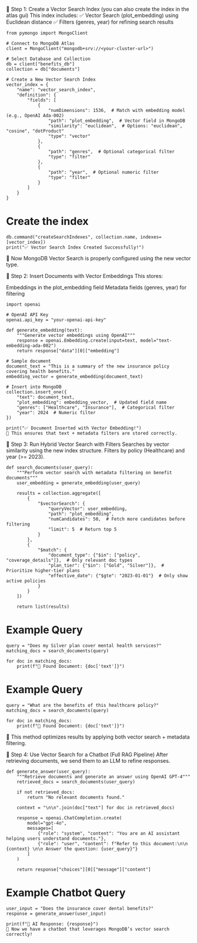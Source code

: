 📌 Step 1: Create a Vector Search Index (you can also create the index in the atlas gui)
This index includes: ✅ Vector Search (plot_embedding) using Euclidean distance
✅ Filters (genres, year) for refining search results
```
from pymongo import MongoClient

# Connect to MongoDB Atlas
client = MongoClient("mongodb+srv://<your-cluster-url>")

# Select Database and Collection
db = client["benefits_db"]
collection = db["documents"]

# Create a New Vector Search Index
vector_index = {
    "name": "vector_search_index",
    "definition": {
        "fields": [
            {
                "numDimensions": 1536,  # Match with embedding model (e.g., OpenAI Ada-002)
                "path": "plot_embedding",  # Vector field in MongoDB
                "similarity": "euclidean",  # Options: "euclidean", "cosine", "dotProduct"
                "type": "vector"
            },
            {
                "path": "genres",  # Optional categorical filter
                "type": "filter"
            },
            {
                "path": "year",  # Optional numeric filter
                "type": "filter"
            }
        ]
    }
}
```
# Create the index
```
db.command("createSearchIndexes", collection.name, indexes=[vector_index])
print("✅ Vector Search Index Created Successfully!")
```
🔹 Now MongoDB Vector Search is properly configured using the new vector type.

📌 Step 2: Insert Documents with Vector Embeddings
This stores:

Embeddings in the plot_embedding field
Metadata fields (genres, year) for filtering
```
import openai

# OpenAI API Key
openai.api_key = "your-openai-api-key"

def generate_embedding(text):
    """Generate vector embeddings using OpenAI"""
    response = openai.Embedding.create(input=text, model="text-embedding-ada-002")
    return response["data"][0]["embedding"]

# Sample document
document_text = "This is a summary of the new insurance policy covering health benefits."
embedding_vector = generate_embedding(document_text)

# Insert into MongoDB
collection.insert_one({
    "text": document_text,
    "plot_embedding": embedding_vector,  # Updated field name
    "genres": ["Healthcare", "Insurance"],  # Categorical filter
    "year": 2024  # Numeric filter
})

print("✅ Document Inserted with Vector Embedding!")
🔹 This ensures that text + metadata filters are stored correctly.
```
📌 Step 3: Run Hybrid Vector Search with Filters
Searches by vector similarity using the new index structure.
Filters by policy (Healthcare) and year (>= 2023).
```
def search_documents(user_query):
    """Perform vector search with metadata filtering on benefit documents"""
    user_embedding = generate_embedding(user_query)

    results = collection.aggregate([
        {
            "$vectorSearch": {
                "queryVector": user_embedding,
                "path": "plot_embedding",
                "numCandidates": 50,  # Fetch more candidates before filtering
                "limit": 5  # Return top 5
            }
        },
        {
            "$match": {
                "document_type": {"$in": ["policy", "coverage_details"]},  # Only relevant doc types
                "plan_tier": {"$in": ["Gold", "Silver"]},  # Prioritize higher-tier plans
                "effective_date": {"$gte": "2023-01-01"}  # Only show active policies
            }
        }
    ])

    return list(results)
```
# Example Query
```
query = "Does my Silver plan cover mental health services?"
matching_docs = search_documents(query)

for doc in matching_docs:
    print(f"🔹 Found Document: {doc['text']}")

```
# Example Query
```
query = "What are the benefits of this healthcare policy?"
matching_docs = search_documents(query)

for doc in matching_docs:
    print(f"🔹 Found Document: {doc['text']}")
```
🔹 This method optimizes results by applying both vector search + metadata filtering.

📌 Step 4: Use Vector Search for a Chatbot (Full RAG Pipeline)
After retrieving documents, we send them to an LLM to refine responses.
```
def generate_answer(user_query):
    """Retrieve documents and generate an answer using OpenAI GPT-4"""
    retrieved_docs = search_documents(user_query)

    if not retrieved_docs:
        return "No relevant documents found."

    context = "\n\n".join(doc["text"] for doc in retrieved_docs)

    response = openai.ChatCompletion.create(
        model="gpt-4o",
        messages=[
            {"role": "system", "content": "You are an AI assistant helping users understand documents."},
            {"role": "user", "content": f"Refer to this document:\n\n {context} \n\n Answer the question: {user_query}"}
        ]
    )

    return response["choices"][0]["message"]["content"]
```
# Example Chatbot Query
```
user_input = "Does the insurance cover dental benefits?"
response = generate_answer(user_input)

print(f"🤖 AI Response: {response}")
🔹 Now we have a chatbot that leverages MongoDB’s vector search correctly!
```
